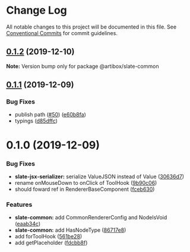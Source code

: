 # Change Log

All notable changes to this project will be documented in this file.
See [Conventional Commits](https://conventionalcommits.org) for commit guidelines.

## [0.1.2](https://github.com/React-Artibox/artibox/compare/v0.1.1...v0.1.2) (2019-12-10)

**Note:** Version bump only for package @artibox/slate-common

## [0.1.1](https://github.com/React-Artibox/artibox/compare/v0.1.0...v0.1.1) (2019-12-09)

### Bug Fixes

- publish path ([#50](https://github.com/React-Artibox/artibox/issues/50)) ([e60b8fa](https://github.com/React-Artibox/artibox/commit/e60b8fa42e09fafbcb18f0763ae1fb7d39d65999))
- typings ([d85dffc](https://github.com/React-Artibox/artibox/commit/d85dffcd3a7c5952cce319d3f57c4936c1165f92))

# 0.1.0 (2019-12-09)

### Bug Fixes

- **slate-jsx-serializer:** serialize ValueJSON instead of Value ([30636d7](https://github.com/React-Artibox/artibox/commit/30636d72d0f5702d5be6b6b154aeff5ce13a3ad8))
- rename onMouseDown to onClick of ToolHook ([9b90c06](https://github.com/React-Artibox/artibox/commit/9b90c06c1b2674dba4bf15c0179fecf93fe88522))
- should foward ref in RendererBaseComponent ([fceb630](https://github.com/React-Artibox/artibox/commit/fceb6301a90e44be9bf7e6d2298e3705d7fbbac7))

### Features

- **slate-common:** add CommonRendererConfig and NodeIsVoid ([eaab34c](https://github.com/React-Artibox/artibox/commit/eaab34c5ce369b75f8e3a72ce66577a333006e8d))
- **slate-common:** add HasNodeType ([86717e8](https://github.com/React-Artibox/artibox/commit/86717e8a1778c5f6c20692e7c6207a9d03bc963d))
- add forToolHook ([561be28](https://github.com/React-Artibox/artibox/commit/561be288085dd99b95d2e73c0e78641dc531465d))
- add getPlaceholder ([fdcbb8f](https://github.com/React-Artibox/artibox/commit/fdcbb8ffbf907040eca781d2dd98498ef4650c63))
